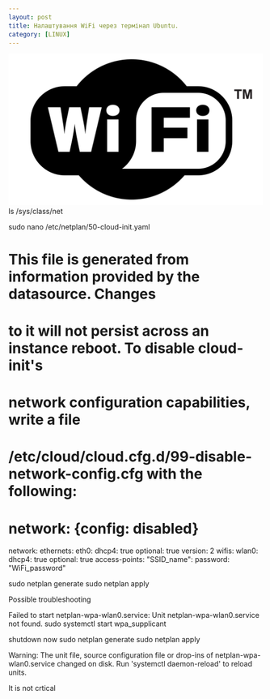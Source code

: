 ```yaml
---
layout: post
title: Налаштування WiFi через термінал Ubuntu.
category: [LINUX]
---
```


![atom logo](/assets/media/wifi.svg?style=head)  
ls /sys/class/net

sudo nano /etc/netplan/50-cloud-init.yaml

# This file is generated from information provided by the datasource. Changes
# to it will not persist across an instance reboot. To disable cloud-init's
# network configuration capabilities, write a file
# /etc/cloud/cloud.cfg.d/99-disable-network-config.cfg with the following:
# network: {config: disabled}
network:
    ethernets:
        eth0:
            dhcp4: true
            optional: true
    version: 2
    wifis:
        wlan0:
            dhcp4: true
            optional: true
            access-points:
                "SSID_name":
                    password: "WiFi_password"

sudo netplan generate
sudo netplan apply

Possible troubleshooting

Failed to start netplan-wpa-wlan0.service: Unit netplan-wpa-wlan0.service not found.
sudo systemctl start wpa_supplicant

shutdown now
sudo netplan generate
sudo netplan apply



Warning: The unit file, source configuration file or drop-ins of netplan-wpa-wlan0.service changed on disk. Run 'systemctl daemon-reload' to reload units.

It is not crtical
